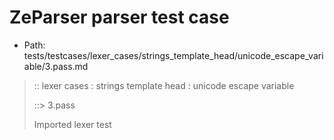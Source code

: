 # ZeParser parser test case

- Path: tests/testcases/lexer_cases/strings_template_head/unicode_escape_variable/3.pass.md

> :: lexer cases : strings template head : unicode escape variable
>
> ::> 3.pass
>
> Imported lexer test
>
> <template head> must take care that the hex may still have any number of leading zeroes

## PASS

## Input

`````js
`\u{0000000000000000000010ffff}${"<--"}`
`````

## Output

_Note: the whole output block is auto-generated. Manual changes will be overwritten!_

Below follow outputs in four parsing modes: sloppy mode, strict mode script goal, module goal, web compat mode (always sloppy).

Note that the output parts are auto-generated by the test runner to reflect actual result.

### Sloppy mode

Parsed with script goal and as if the code did not start with strict mode header.

`````
ast: {
  type: 'Program',
  loc:{start:{line:1,column:0},end:{line:1,column:40},source:''},
  body: [
    {
      type: 'ExpressionStatement',
      loc:{start:{line:1,column:0},end:{line:1,column:40},source:''},
      expression: {
        type: 'TemplateLiteral',
        loc:{start:{line:1,column:0},end:{line:1,column:40},source:''},
        expressions: [
          {
            type: 'Literal',
            loc:{start:{line:1,column:33},end:{line:1,column:38},source:''},
            value: '<--',
            raw: '"<--"'
          }
        ],
        quasis: [
          {
            type: 'TemplateElement',
            loc:{start:{line:1,column:1},end:{line:1,column:31},source:''},
            tail: false,
            value: { raw: '\\u{0000000000000000000010ffff}', cooked: '@{x10ffff}@' }
          },
          {
            type: 'TemplateElement',
            loc:{start:{line:1,column:39},end:{line:1,column:39},source:''},
            tail: true,
            value: { raw: '', cooked: '' }
          }
        ]
      }
    }
  ]
}

tokens (5x):
       TICK_HEAD STRING_DOUBLE TICK_TAIL ASI
`````

### Strict mode

Parsed with script goal but as if it was starting with `"use strict"` at the top.

_Output same as sloppy mode._

### Module goal

Parsed with the module goal.

_Output same as sloppy mode._

### Web compat mode

Parsed in sloppy script mode but with the web compat flag enabled.

_Output same as sloppy mode._

## AST Printer

Printer output different from input [sloppy]:

````js
`\u{0000000000000000000010ffff}${"<--"}`;
````

Produces same AST

